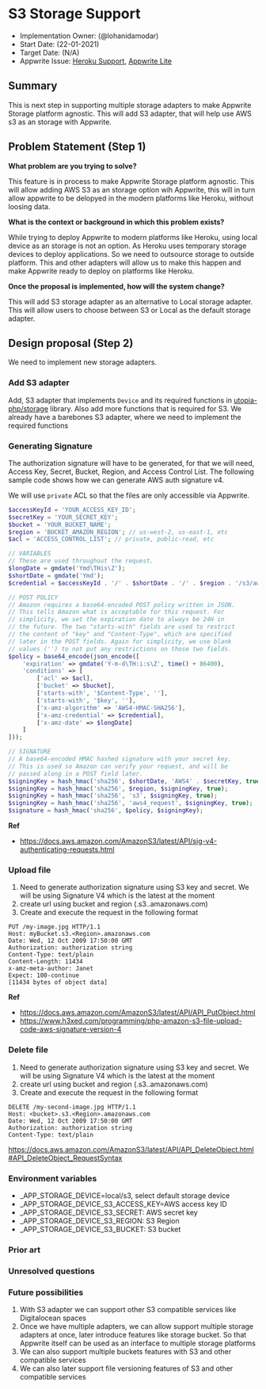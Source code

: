 # S3 Storage Support <!-- What do you want to call your `awesome_feature`? -->

- Implementation Owner: (@lohanidamodar)
- Start Date: (22-01-2021)
- Target Date: (N/A)
- Appwrite Issue:
  [Heroku Support](https://github.com/appwrite/appwrite/issues/461),
  [Appwrite Lite](https://github.com/appwrite/appwrite/issues/547)

## Summary

[summary]: #summary

<!-- Brief explanation of the proposed contribution. Write your answer below. -->
This is next step in supporting multiple storage adapters to make Appwrite Storage platform agnostic. This will add S3 adapter, that will help use AWS s3 as an storage with Appwrite.


## Problem Statement (Step 1)

[problem-statement]: #problem-statement

**What problem are you trying to solve?**

<!-- Write your answer below. -->

This feature is in process to make Appwrite Storage platform agnostic. This will allow adding AWS S3 as an storage option wih Appwrite, this will in turn allow appwrite to be delopyed in the modern platforms like Heroku, without loosing data.


**What is the context or background in which this problem exists?**

<!-- Write your answer below. -->

While trying to deploy Appwrite to modern platforms like Heroku, using local device as an storage is not an option. As Heroku uses temporary storage devices to deploy applications. So we need to outsource storage to outside platform. This and other adapters will allow us to make this happen and make Appwrite ready to deploy on platforms like Heroku.

**Once the proposal is implemented, how will the system change?**

<!-- Write your answer below. -->

<!-- Please avoid discussing your proposed solution. -->
This will add S3 storage adapter as an alternative to Local storage adapter. This will allow users to choose between S3 or Local as the default storage adapter.

## Design proposal (Step 2)

[design-proposal]: #design-proposal

We need to implement new storage adapters.

### Add S3 adapter
Add, S3 adapter that implements `Device` and its required functions in [utopia-php/storage](https://github.com/utopia-php/storage) library. Also add more functions that is required for S3. We already have a barebones S3 adapter, where we need to implement the required functions

### Generating Signature
The authorization signature will have to be generated, for that we will need, Access Key, Secret, Bucket, Region, and Access Control List. The following sample code shows how we can generate AWS auth signature v4.

We will use `private` ACL so that the files are only accessible via Appwrite.

```php
$accessKeyId = 'YOUR_ACCESS_KEY_ID';
$secretKey = 'YOUR_SECRET_KEY';
$bucket = 'YOUR_BUCKET_NAME';
$region = 'BUCKET_AMAZON_REGION'; // us-west-2, us-east-1, etc
$acl = 'ACCESS_CONTROL_LIST'; // private, public-read, etc

// VARIABLES
// These are used throughout the request.
$longDate = gmdate('Ymd\THis\Z');
$shortDate = gmdate('Ymd');
$credential = $accessKeyId . '/' . $shortDate . '/' . $region . '/s3/aws4_request';

// POST POLICY
// Amazon requires a base64-encoded POST policy written in JSON.
// This tells Amazon what is acceptable for this request. For
// simplicity, we set the expiration date to always be 24H in 
// the future. The two "starts-with" fields are used to restrict
// the content of "key" and "Content-Type", which are specified
// later in the POST fields. Again for simplicity, we use blank
// values ('') to not put any restrictions on those two fields.
$policy = base64_encode(json_encode([
    'expiration' => gmdate('Y-m-d\TH:i:s\Z', time() + 86400),
    'conditions' => [
        ['acl' => $acl],
        ['bucket' => $bucket],
        ['starts-with', '$Content-Type', ''],
        ['starts-with', '$key', ''],
        ['x-amz-algorithm' => 'AWS4-HMAC-SHA256'],
        ['x-amz-credential' => $credential],
        ['x-amz-date' => $longDate]
    ]
]));

// SIGNATURE
// A base64-encoded HMAC hashed signature with your secret key.
// This is used so Amazon can verify your request, and will be
// passed along in a POST field later.
$signingKey = hash_hmac('sha256', $shortDate, 'AWS4' . $secretKey, true);
$signingKey = hash_hmac('sha256', $region, $signingKey, true);
$signingKey = hash_hmac('sha256', 's3', $signingKey, true);
$signingKey = hash_hmac('sha256', 'aws4_request', $signingKey, true);
$signature = hash_hmac('sha256', $policy, $signingKey);
```
**Ref**
- https://docs.aws.amazon.com/AmazonS3/latest/API/sig-v4-authenticating-requests.html

### Upload file
1. Need to generate authorization signature using S3 key and secret. We will be using Signature V4 which is the latest at the moment
2. create url using bucket and region (<bucket>.s3.<region>.amazonaws.com)
3. Create and execute the request in the following format

```http
PUT /my-image.jpg HTTP/1.1
Host: myBucket.s3.<Region>.amazonaws.com
Date: Wed, 12 Oct 2009 17:50:00 GMT
Authorization: authorization string
Content-Type: text/plain
Content-Length: 11434
x-amz-meta-author: Janet
Expect: 100-continue
[11434 bytes of object data]
```
**Ref**         
- https://docs.aws.amazon.com/AmazonS3/latest/API/API_PutObject.html
- https://www.h3xed.com/programming/php-amazon-s3-file-upload-code-aws-signature-version-4


### Delete file
1. Need to generate authorization signature using S3 key and secret. We will be using Signature V4 which is the latest at the moment
2. create url using bucket and region (<bucket>.s3.<region>.amazonaws.com)
3. Create and execute the request in the following format

```http
DELETE /my-second-image.jpg HTTP/1.1
Host: <bucket>.s3.<Region>.amazonaws.com
Date: Wed, 12 Oct 2009 17:50:00 GMT
Authorization: authorization string
Content-Type: text/plain        
```
https://docs.aws.amazon.com/AmazonS3/latest/API/API_DeleteObject.html#API_DeleteObject_RequestSyntax

### Environment variables
- _APP_STORAGE_DEVICE=local/s3, select default storage device
- _APP_STORAGE_DEVICE_S3_ACCESS_KEY=AWS access key ID
- _APP_STORAGE_DEVICE_S3_SECRET: AWS secret key
- _APP_STORAGE_DEVICE_S3_REGION: S3 Region
- _APP_STORAGE_DEVICE_S3_BUCKET: S3 bucket

<!--
This is the technical portion of the RFC. Explain the design in sufficient detail keeping in mind the following:

- Its interaction with other parts of the system is clear
- It is reasonably clear how the contribution would be implemented
- Dependencies on libraries, tools, projects or work that isn't yet complete
- New API routes that need to be created or modifications to the existing routes (if needed)
- Any breaking changes and ways in which we can ensure backward compatibility.
- Use Cases
- Goals
- Deliverables
- Changes to documentation
- Ways to scale the solution

Ensure that you include examples, code-snippets etc. to allow the community to understand the proposed solution. **It would be best if the examples use naming conventions that you intend to use during the actual implementation so that changes can be suggested early on during the development.**

Write your answer below.

-->

### Prior art

[prior-art]: #prior-art

<!--

Discuss prior art, both the good and the bad, in relation to this proposal. A
few examples of what this can include are:

- Does this functionality exist in other software and what experience has their
  community had?
- For other teams: What lessons can we learn from what other communities have
  done here?
- Papers: Are there any published papers or great posts that discuss this? If
  you have some relevant papers to refer to, this can serve as a more detailed
  theoretical background.

This section is intended to encourage you as an author to think about the
lessons from other software, provide readers of your RFC with a fuller picture.
If there is no prior art, that is fine - your ideas are interesting to us
whether they are brand new or if it is an adaptation from other software.

Write your answer below.
-->

### Unresolved questions

[unresolved-questions]: #unresolved-questions

<!-- What parts of the design do you expect to resolve through the RFC process before this gets merged? -->

<!-- Write your answer below. -->



### Future possibilities

[future-possibilities]: #future-possibilities

<!-- This is also a good place to "dump ideas", if they are out of scope for the RFC you are writing but otherwise related. -->

<!-- Write your answer below. -->

1. With S3 adapter we can support other S3 compatible services like Digitalocean spaces
2. Once we have multiple adapters, we can allow support multiple storage adapters at once, later introduce features like storage bucket. So that Appwrite itself can be used as an interface to multiple storage platforms
3. We can also support multiple buckets features with S3 and other compatible services
4. We can also later support file versioning features of S3 and other compatible services
